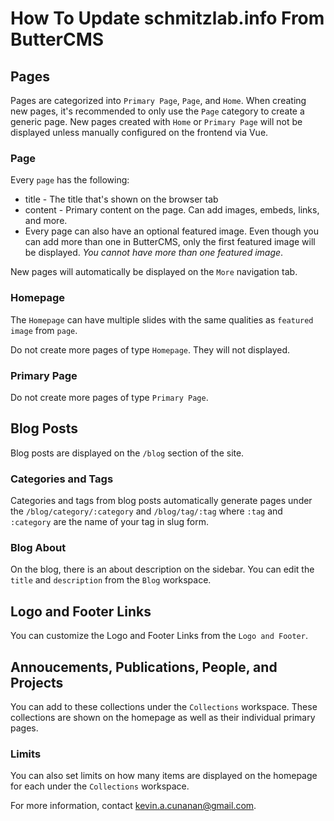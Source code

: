 # How To Update schmitzlab.info From ButterCMS

## Pages

Pages are categorized into `Primary Page`, `Page`, and `Home`. When creating new pages, it's recommended to only use the `Page` category to create a generic page. New pages created with `Home` or `Primary Page` will not be displayed unless manually configured on the frontend via Vue.

### Page

Every `page` has the following:
* title - The title that's shown on the browser tab
* content - Primary content on the page. Can add images, embeds, links, and more.
* Every page can also have an optional featured image. Even though you can add more than one in ButterCMS, only the first featured image will be displayed. *You cannot have more than one featured image*.

New pages will automatically be displayed on the `More` navigation tab.

### Homepage

The `Homepage` can have multiple slides with the same qualities as `featured image` from `page`.

Do not create more pages of type `Homepage`. They will not displayed.

### Primary Page
Do not create more pages of type `Primary Page`.

## Blog Posts
Blog posts are displayed on the `/blog` section of the site.

### Categories and Tags
Categories and tags from blog posts automatically generate pages under the `/blog/category/:category` and `/blog/tag/:tag` where `:tag` and `:category` are the name of your tag in slug form.

### Blog About
On the blog, there is an about description on the sidebar. You can edit the `title` and `description` from the `Blog` workspace.

## Logo and Footer Links
You can customize the Logo and Footer Links from the `Logo and Footer`.

## Annoucements, Publications, People, and Projects
You can add to these collections under the `Collections` workspace. These collections are shown on the homepage as well as their individual primary pages.

### Limits
You can also set limits on how many items are displayed on the homepage for each under the `Collections` workspace.


For more information, contact kevin.a.cunanan@gmail.com.
